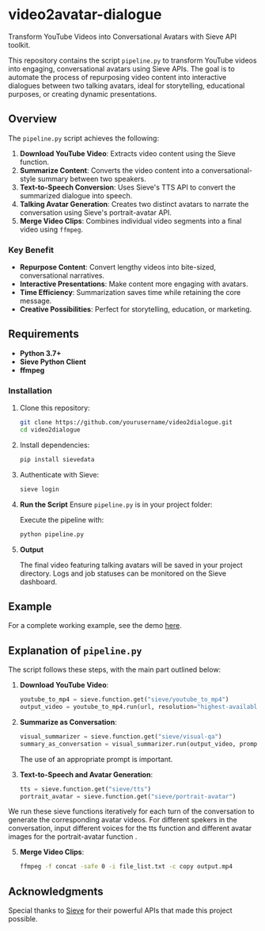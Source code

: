 # video2avatar-dialogue
Transform YouTube Videos into Conversational Avatars with Sieve API toolkit.

This repository contains the script `pipeline.py` to transform YouTube videos into engaging, conversational avatars using Sieve APIs. The goal is to automate the process of repurposing video content into interactive dialogues between two talking avatars, ideal for storytelling, educational purposes, or creating dynamic presentations.

## Overview

The `pipeline.py` script achieves the following:

1. **Download YouTube Video**: Extracts video content using the Sieve function.
2. **Summarize Content**: Converts the video content into a conversational-style summary between two speakers.
3. **Text-to-Speech Conversion**: Uses Sieve's TTS API to convert the summarized dialogue into speech.
4. **Talking Avatar Generation**: Creates two distinct avatars to narrate the conversation using Sieve's portrait-avatar API.
5. **Merge Video Clips**: Combines individual video segments into a final video using `ffmpeg`.

### Key Benefit
- **Repurpose Content**: Convert lengthy videos into bite-sized, conversational narratives.
- **Interactive Presentations**: Make content more engaging with avatars.
- **Time Efficiency**: Summarization saves time while retaining the core message.
- **Creative Possibilities**: Perfect for storytelling, education, or marketing.

## Requirements

- **Python 3.7+**
- **Sieve Python Client**
- **ffmpeg**

### Installation

1. Clone this repository:

   ```bash
   git clone https://github.com/yourusername/video2dialogue.git
   cd video2dialogue
   ```

2. Install dependencies:

   ```bash
   pip install sievedata
   ```

3. Authenticate with Sieve:

   ```bash
   sieve login
   ```
4. **Run the Script**
   Ensure `pipeline.py` is in your project folder:

   Execute the pipeline with:

   ```bash
   python pipeline.py
   ```
5. **Output**

   The final video featuring talking avatars will be saved in your project directory. Logs and job statuses can be monitored on the Sieve dashboard.

## Example

For a complete working example, see the demo [here](https://github.com/aksharasoman/video2avatar-dialogue).

## Explanation of `pipeline.py`

The script follows these steps, with the main part outlined below:

1. **Download YouTube Video**:
   ```python
   youtube_to_mp4 = sieve.function.get("sieve/youtube_to_mp4")
   output_video = youtube_to_mp4.run(url, resolution="highest-available", include_audio=True)
   ```

2. **Summarize as Conversation**:
   ```python
   visual_summarizer = sieve.function.get("sieve/visual-qa")
   summary_as_conversation = visual_summarizer.run(output_video, prompt="Summarize into a dialogue between 2 people.", fps=1)
   ```
   The use of an appropriate prompt is important.

3. **Text-to-Speech and Avatar Generation**:
   ```python
   tts = sieve.function.get("sieve/tts")
   portrait_avatar = sieve.function.get("sieve/portrait-avatar")
   ```
We run these sieve functions iteratively for each turn of the conversation to generate the corresponding avatar videos. For different spekers in the conversation, input different voices for the tts function and different avatar images for the portrait-avatar function .
   
5. **Merge Video Clips**:
   ```bash
   ffmpeg -f concat -safe 0 -i file_list.txt -c copy output.mp4
   ```


## Acknowledgments

Special thanks to [Sieve](https://www.sievedata.com) for their powerful APIs that made this project possible.



